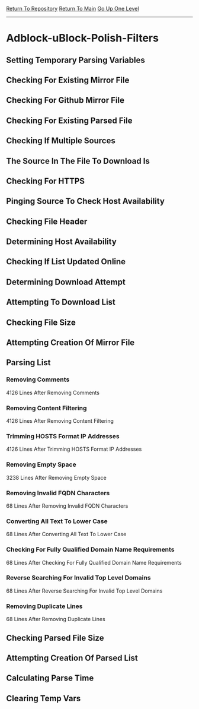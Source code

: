 [Return To Repository](https://github.com/deathbybandaid/piholeparser/)
[Return To Main](https://github.com/deathbybandaid/piholeparser/blob/master/RecentRunLogs/Mainlog.md)
[Go Up One Level](https://github.com/deathbybandaid/piholeparser/blob/master/RecentRunLogs/TopLevelScripts/30-Processing-External-Blacklists.md)
____________________________________
# Adblock-uBlock-Polish-Filters
## Setting Temporary Parsing Variables
## Checking For Existing Mirror File
## Checking For Github Mirror File
## Checking For Existing Parsed File
## Checking If Multiple Sources
## The Source In The File To Download Is
## Checking For HTTPS
## Pinging Source To Check Host Availability
## Checking File Header
## Determining Host Availability
## Checking If List Updated Online
## Determining Download Attempt
## Attempting To Download List
## Checking File Size
## Attempting Creation Of Mirror File
## Parsing List
### Removing Comments
4126 Lines After Removing Comments
### Removing Content Filtering
4126 Lines After Removing Content Filtering
### Trimming HOSTS Format IP Addresses
4126 Lines After Trimming HOSTS Format IP Addresses
### Removing Empty Space
3238 Lines After Removing Empty Space
### Removing Invalid FQDN Characters
68 Lines After Removing Invalid FQDN Characters
### Converting All Text To Lower Case
68 Lines After Converting All Text To Lower Case
### Checking For Fully Qualified Domain Name Requirements
68 Lines After Checking For Fully Qualified Domain Name Requirements
### Reverse Searching For Invalid Top Level Domains
68 Lines After Reverse Searching For Invalid Top Level Domains
### Removing Duplicate Lines
68 Lines After Removing Duplicate Lines
## Checking Parsed File Size
## Attempting Creation Of Parsed List
## Calculating Parse Time
## Clearing Temp Vars
